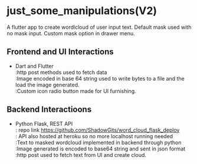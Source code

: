 # just_some_manipulations(V2)
A flutter app to create wordlcloud of user input text. 
Default mask used with no mask input.
Custom mask option in drawer menu.

## Frontend and UI Interactions
- Dart and Flutter<br/>
    :http post methods used to fetch data<br/>
    :Image encoded in base 64 string used to write bytes to a file and the load the image generated.<br/>
    :Custom icon radio button made for UI furnishing.<br/>
## Backend Interactioons
- Python Flask, REST API<br/>
    : repo link https://github.com/ShadowGits/word_cloud_flask_deploy<br/>
    : API also hosted at heroku so no more localhost running needed<br/>
    :Text to masked wordcloud implemented in backend through python<br/>
    :Image generated is encoded to base64 string and sent in json format<br/>
    :http post used to fetch text from UI and create cloud.<br/>

